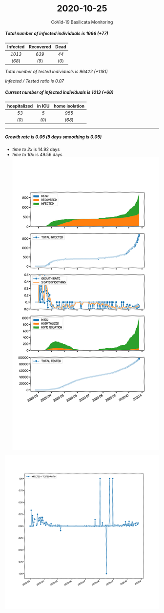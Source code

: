 <div align='center'>

# 2020-10-25
CoVid-19 Basilicata Monitoring
</div>

##### Total number of infected individuals is 1696 (+77)
Infected | Recovered | Dead
:---: | :---: | :---:
*1013* | *639* | *44*
*(68*) | *(9*) | (*0*)

*Total number of tested individuals is 96422 (+1181)*

*Infected / Tested ratio is 0.07*
##### Current number of infected individuals is 1013 (+68)
hospitalized | in ICU | home isolation
:---: | :---: | :---:
*53* |*5* |*955*
*(0*) |*(0*) |*(68*)
***
##### Growth rate is 0.05 (5 days smoothing is 0.05)
- *time to 2x* is 14.92 days
- *time to 10x* is 49.56 days
![stats][stats]

![infected_normalized][infected_normalized]

[stats]: stats_Basilicata.png
[infected_normalized]: infected_normalized_Basilicata.png
